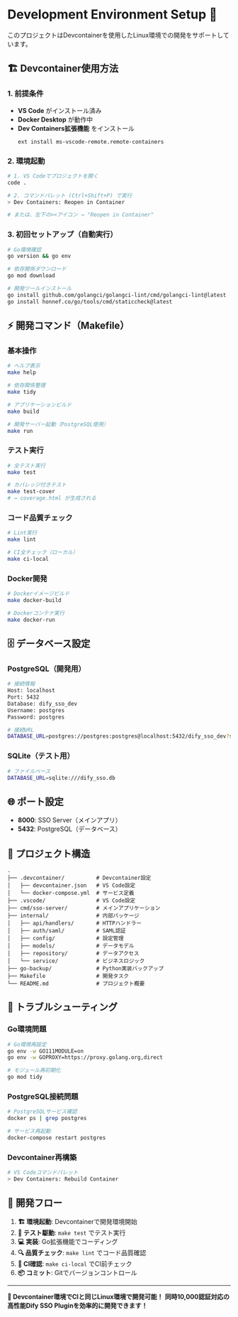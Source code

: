 # Development Environment Setup 🚀

このプロジェクトはDevcontainerを使用したLinux環境での開発をサポートしています。

## 🏗️ **Devcontainer使用方法**

### **1. 前提条件**
- **VS Code** がインストール済み
- **Docker Desktop** が動作中
- **Dev Containers拡張機能** をインストール
  ```
  ext install ms-vscode-remote.remote-containers
  ```

### **2. 環境起動**
```bash
# 1. VS Codeでプロジェクトを開く
code .

# 2. コマンドパレット (Ctrl+Shift+P) で実行
> Dev Containers: Reopen in Container

# または、左下の><アイコン → "Reopen in Container"
```

### **3. 初回セットアップ（自動実行）**
```bash
# Go環境確認
go version && go env

# 依存関係ダウンロード
go mod download

# 開発ツールインストール
go install github.com/golangci/golangci-lint/cmd/golangci-lint@latest
go install honnef.co/go/tools/cmd/staticcheck@latest
```

## ⚡ **開発コマンド（Makefile）**

### **基本操作**
```bash
# ヘルプ表示
make help

# 依存関係整理
make tidy

# アプリケーションビルド
make build

# 開発サーバー起動（PostgreSQL使用）
make run
```

### **テスト実行**
```bash
# 全テスト実行
make test

# カバレッジ付きテスト
make test-cover
# → coverage.html が生成される
```

### **コード品質チェック**
```bash
# Lint実行
make lint

# CI全チェック（ローカル）
make ci-local
```

### **Docker開発**
```bash
# Dockerイメージビルド
make docker-build

# Dockerコンテナ実行
make docker-run
```

## 🗄️ **データベース設定**

### **PostgreSQL（開発用）**
```bash
# 接続情報
Host: localhost
Port: 5432
Database: dify_sso_dev
Username: postgres
Password: postgres

# 接続URL
DATABASE_URL=postgres://postgres:postgres@localhost:5432/dify_sso_dev?sslmode=disable
```

### **SQLite（テスト用）**
```bash
# ファイルベース
DATABASE_URL=sqlite:///dify_sso.db
```

## 🌐 **ポート設定**

- **8000**: SSO Server（メインアプリ）
- **5432**: PostgreSQL（データベース）

## 📁 **プロジェクト構造**

```
.
├── .devcontainer/          # Devcontainer設定
│   ├── devcontainer.json   # VS Code設定
│   └── docker-compose.yml  # サービス定義
├── .vscode/                # VS Code設定
├── cmd/sso-server/         # メインアプリケーション
├── internal/               # 内部パッケージ
│   ├── api/handlers/       # HTTPハンドラー
│   ├── auth/saml/          # SAML認証
│   ├── config/             # 設定管理
│   ├── models/             # データモデル
│   ├── repository/         # データアクセス
│   └── service/            # ビジネスロジック
├── go-backup/              # Python実装バックアップ
├── Makefile                # 開発タスク
└── README.md               # プロジェクト概要
```

## 🐛 **トラブルシューティング**

### **Go環境問題**
```bash
# Go環境再設定
go env -w GO111MODULE=on
go env -w GOPROXY=https://proxy.golang.org,direct

# モジュール再初期化
go mod tidy
```

### **PostgreSQL接続問題**
```bash
# PostgreSQLサービス確認
docker ps | grep postgres

# サービス再起動
docker-compose restart postgres
```

### **Devcontainer再構築**
```bash
# VS Codeコマンドパレット
> Dev Containers: Rebuild Container
```

## 🎯 **開発フロー**

1. **🏗️ 環境起動**: Devcontainerで開発環境開始
2. **🧪 テスト駆動**: `make test` でテスト実行
3. **💻 実装**: Go拡張機能でコーディング
4. **🔍 品質チェック**: `make lint` でコード品質確認
5. **🚀 CI確認**: `make ci-local` でCI前チェック
6. **📦 コミット**: Gitでバージョンコントロール

---

**🎉 Devcontainer環境でCIと同じLinux環境で開発可能！**
**同時10,000認証対応の高性能Dify SSO Pluginを効率的に開発できます！** 